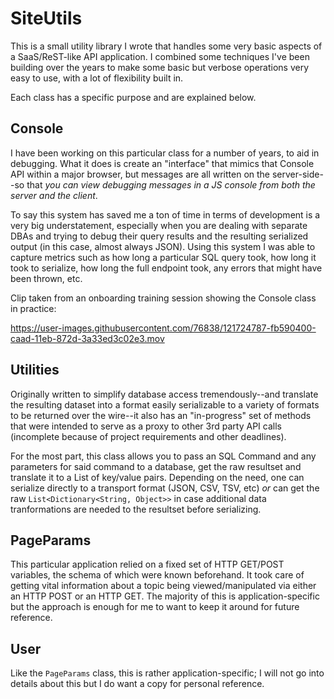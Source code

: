 # SiteUtils
This is a small utility library I wrote that handles some very basic aspects of a SaaS/ReST-like API
application. I combined some techniques I've been building over the years to make some basic but verbose
operations very easy to use, with a lot of flexibility built in.

Each class has a specific purpose and are explained below.

## Console
I have been working on this particular class for a number of years, to aid in debugging. What it does is
create an "interface" that mimics that Console API within a major browser, but messages are all written
on the server-side--so that _you can view debugging messages in a JS console from *both* the server and
the client_.

To say this system has saved me a ton of time in terms of development is a very big understatement, especially
when you are dealing with separate DBAs and trying to debug their query results and the resulting serialized
output (in this case, almost always JSON). Using this system I was able to capture metrics such as how long
a particular SQL query took, how long it took to serialize, how long the full endpoint took, any errors that
might have been thrown, etc.

Clip taken from an onboarding training session showing the Console class in practice:

https://user-images.githubusercontent.com/76838/121724787-fb590400-caad-11eb-872d-3a33ed3c02e3.mov

## Utilities
Originally written to simplify database access tremendously--and translate the resulting dataset into a format
easily serializable to a variety of formats to be returned over the wire--it also has an "in-progress" set of
methods that were intended to serve as a proxy to other 3rd party API calls (incomplete because of project
requirements and other deadlines).

For the most part, this class allows you to pass an SQL Command and any parameters for said command to a database,
get the raw resultset and translate it to a List of key/value pairs. Depending on the need, one can serialize
directly to a transport format (JSON, CSV, TSV, etc) _or_ can get the raw `List<Dictionary<String, Object>>` in case
additional data tranformations are needed to the resultset before serializing.

## PageParams
This particular application relied on a fixed set of HTTP GET/POST variables, the schema of which were known beforehand.
It took care of getting vital information about a topic being viewed/manipulated via either an HTTP POST or an HTTP GET.
The majority of this is application-specific but the approach is enough for me to want to keep it around for future
reference.

## User
Like the `PageParams` class, this is rather application-specific; I will not go into details about this but I do want a
copy for personal reference.
